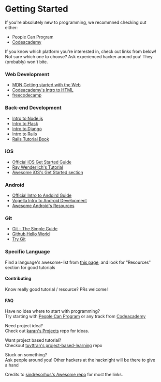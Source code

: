 # Getting Started
If you're absolutely new to programming, we recommned checking out either:
- [People Can Program](https://www.peoplecanprogram.com/index.html) 
- [Codeacademy](https://www.codecademy.com/learn/all)

If you know which platform you're interested in, check out links from below!  
Not sure which one to choose? Ask experienced hacker around you! They (probably) won't bite.
 
### Web Development
- [MDN Getting started with the Web](https://developer.mozilla.org/en-US/docs/Learn/Getting_started_with_the_web)
- [Codeacademy's Intro to HTML](https://www.codecademy.com/learn/learn-html)
- [freecodecamp](https://www.freecodecamp.org/)

### Back-end Development
- [Intro to Node.js](https://github.com/maxogden/art-of-node/#the-art-of-node)
- [Intro to Flask](https://blog.miguelgrinberg.com/post/the-flask-mega-tutorial-part-i-hello-world)
- [Intro to Django](https://www.djangoproject.com/start/)
- [Intro to Rails](http://guides.rubyonrails.org/getting_started.html)
- [Rails Tutorial Book](https://www.railstutorial.org/book)

### iOS
- [Official iOS Get Started Guide](https://developer.apple.com/library/content/referencelibrary/GettingStarted/DevelopiOSAppsSwift/)
- [Ray Wenderlich's Tutorial](https://www.raywenderlich.com/38557/learn-to-code-ios-apps-1-welcome-to-programming)
- [Awesome iOS's Get Started section](https://github.com/vsouza/awesome-ios#getting-started)

### Android
- [Official Intro to Andoird Guide](https://developer.android.com/guide/index.html)
- [Vogella Intro to Android Development](http://www.vogella.com/tutorials/Android/article.html)
- [Awesome Android's Resources](https://github.com/JStumpp/awesome-android#resources)

### Git
- [Git - The Simple Guide](http://rogerdudler.github.io/git-guide/)
- [Github Hello World](https://guides.github.com/activities/hello-world/)
- [Try Git](https://try.github.io/levels/1/challenges/1)

### Specific Language
Find a language's awesome-list from [this page](https://github.com/sindresorhus/awesome#programming-languages), and look for "Resources" section for good tutorials

#### Contributing
Know really good tutorial / resource? PRs welcome!

#### FAQ
Have no idea where to start with programming?  
Try starting with [People Can Program](https://www.peoplecanprogram.com/index.html)  or any track from [Codeacademy](https://www.codecademy.com/learn/all)

Need project idea?  
Check out [karan's Projects](https://github.com/karan/Projects) repo for ideas.

Want project based tutorial?  
Checkout [tuvttran's project-based-learning](https://github.com/tuvttran/project-based-learning) repo

Stuck on something?  
Ask people around you! Other hackers at the hacknight will be there to give a hand

Credits to [sindresorhus's Awesome repo](https://github.com/sindresorhus/awesome) for most the links.
